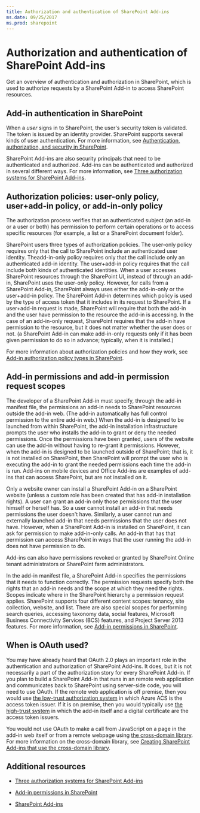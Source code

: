 ```yaml
---
title: Authorization and authentication of SharePoint Add-ins
ms.date: 09/25/2017
ms.prod: sharepoint
---
```



# Authorization and authentication of SharePoint Add-ins
Get an overview of authentication and authorization in SharePoint, which is used to authorize requests by a SharePoint Add-in to access SharePoint resources.
 

 

## Add-in authentication in SharePoint
<a name="AuthN"> </a>

When a  *user*  signs in to SharePoint, the user's security token is validated. The token is issued by an identity provider. SharePoint supports several kinds of user authentication. For more information, see [Authentication, authorization, and security in SharePoint](http://msdn.microsoft.com/library/8734790c-eb75-4d78-9604-7cc23b33b693%28Office.15%29.aspx).
 

 
SharePoint Add-ins are also security principals that need to be authenticated and authorized. Add-ins can be authenticated and authorized in several different ways. For more information, see  [Three authorization systems for SharePoint Add-ins](three-authorization-systems-for-sharepoint-add-ins.md). 
 

 

## Authorization policies: user-only policy, user+add-in policy, or add-in-only policy
<a name="AuthZ"> </a>

The authorization process verifies that an authenticated subject (an add-in or a user or both) has permission to perform certain operations or to access specific resources (for example, a list or a SharePoint document folder).
 

 
SharePoint users three types of authorization policies. The user-only policy requires only that the call to SharePoint include an authenticated user identity. Theadd-in-only policy requires only that the call include only an authenticated add-in identity. The user+add-in policy requires that the call include both kinds of authenticated identities. When a user accesses SharePoint resources through the SharePoint UI, instead of through an add-in, SharePoint uses the user-only policy. However, for calls from a SharePoint Add-in, SharePoint always uses either the add-in-only or the user+add-in policy. The SharePoint Add-in determines which policy is used by the type of access token that it includes in its request to SharePoint. If a user+add-in request is made, SharePoint will require that both the add-in and the user have permission to the resource the add-in is accessing. In the case of an add-in-only request, SharePoint requires that the add-in have permission to the resource, but it does not matter whether the user does or not. (a SharePoint Add-in can make add-in-only requests only if it has been given permission to do so in advance; typically, when it is installed.)
 

 
For more information about authorization policies and how they work, see  [Add-in authorization policy types in SharePoint](add-in-authorization-policy-types-in-sharepoint.md).
 

 

## Add-in permissions and add-in permission request scopes
<a name="Permissions"> </a>

The developer of a SharePoint Add-in must specify, through the add-in manifest file, the permissions an add-in needs to SharePoint resources outside the add-in web. (The add-in automatically has full control permission to the entire add-in web.) When the add-in is designed to be launched from within SharePoint, the add-in installation infrastructure prompts the user who installs the add-in to grant or deny the needed permissions. Once the permissions have been granted, users of the website can use the add-in without having to re-grant it permissions. However, when the add-in is designed to be launched outside of SharePoint; that is, it is not installed on SharePoint, then SharePoint will prompt the user who is executing the add-in to grant the needed permissions each time the add-in is run. Add-ins on mobile devices and Office Add-ins are examples of add-ins that can access SharePoint, but are not installed on it.
 

 
Only a website owner can install a SharePoint Add-in on a SharePoint website (unless a custom role has been created that has add-in installation rights). A user can grant an add-in only those permissions that the user himself or herself has. So a user cannot install an add-in that needs permissions the user doesn't have. Similarly, a user cannot run and externally launched add-in that needs permissions that the user does not have. However, when a SharePoint Add-in is installed on SharePoint, it can ask for permission to make add-in-only calls. An add-in that has that permission can access SharePoint in ways that the user running the add-in does not have permission to do.
 

 
Add-ins can also have permissions revoked or granted by SharePoint Online tenant administrators or SharePoint farm administrators.
 

 
In the add-in manifest file, a SharePoint Add-in specifies the permissions that it needs to function correctly. The permission requests specify both the rights that an add-in needs and the scope at which they need the rights. Scopes indicate where in the SharePoint hierarchy a permission request applies. SharePoint supports four different content scopes: tenancy, site collection, website, and list. There are also special scopes for performing search queries, accessing taxonomy data, social features, Microsoft Business Connectivity Services (BCS) features, and Project Server 2013 features. For more information, see  [Add-in permissions in SharePoint](add-in-permissions-in-sharepoint.md).
 

 

## When is OAuth used?
<a name="FileName_uniquekeyword4"> </a>

You may have already heard that OAuth 2.0 plays an important role in the authentication and authorization of SharePoint Add-ins. It does, but it is not necessarily a part of the authorization story for every SharePoint Add-in. If you plan to build a SharePoint Add-in that runs in an remote web application and communicates back to SharePoint using server-side code, you will need to use OAuth. If the remote web application is off premise, then you would use  [the low-trust authorization system](creating-sharepoint-add-ins-that-use-low-trust-authorization.md) in which Azure ACS is the access token issuer. If it is on premise, then you would typically use [the high-trust system](creating-sharepoint-add-ins-that-use-high-trust-authorization.md) in which the add-in itself and a digital certificate are the access token issuers.
 

 
You would not use OAuth to make a call from JavaScript on a page in the add-in web itself or from a remote webpage using  [the cross-domain library](creating-sharepoint-add-ins-that-use-the-cross-domain-library.md). For more information on the cross-domain library, see  [Creating SharePoint Add-ins that use the cross-domain library](creating-sharepoint-add-ins-that-use-the-cross-domain-library.md).
 

 

## Additional resources
<a name="Filename_AdditionalResources"> </a>


-  [Three authorization systems for SharePoint Add-ins](three-authorization-systems-for-sharepoint-add-ins.md)
    
 
-  [Add-in permissions in SharePoint](add-in-permissions-in-sharepoint.md)
    
 
-  [SharePoint Add-ins](sharepoint-add-ins.md)
    
 
